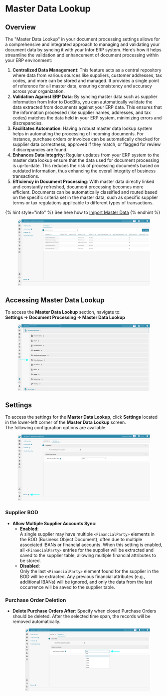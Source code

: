 # Master Data Lookup

## Overview

The "Master Data Lookup" in your document processing settings allows for a comprehensive and integrated approach to managing and validating your document data by syncing it with your Infor ERP system. Here’s how it helps streamline the validation and enhancement of document processing within your ERP environment:

1. **Centralized Data Management**: This feature acts as a central repository where data from various sources like suppliers, customer addresses, tax codes, and more can be stored and managed. It provides a single point of reference for all master data, ensuring consistency and accuracy across your organization.
2. **Validation Against ERP Data**: By syncing master data such as supplier information from Infor to DocBits, you can automatically validate the data extracted from documents against your ERP data. This ensures that the information processed (like supplier names, addresses, and tax codes) matches the data held in your ERP system, minimizing errors and discrepancies.
3. **Facilitates Automation**: Having a robust master data lookup system helps in automating the processing of incoming documents. For instance, purchase orders or invoices can be automatically checked for supplier data correctness, approved if they match, or flagged for review if discrepancies are found.
4. **Enhances Data Integrity**: Regular updates from your ERP system to the master data lookup ensure that the data used for document processing is up-to-date. This reduces the risk of processing documents based on outdated information, thus enhancing the overall integrity of business transactions.
5. **Efficiency in Document Processing**: With master data directly linked and constantly refreshed, document processing becomes more efficient. Documents can be automatically classified and routed based on the specific criteria set in the master data, such as specific supplier terms or tax regulations applicable to different types of transactions.

{% hint style="info" %}
See here how to [Import Master Data](../../../infor-integration-and-configuration/importing-customer-master-data/)
{% endhint %}

<figure><img src="../../../.gitbook/assets/master_data_lookup_1.png" alt=""><figcaption></figcaption></figure>

## **Accessing Master Data Lookup**

To access the **Master Data Lookup** section, navigate to:\
**Settings → Document Processing → Master Data Lookup**

<figure><img src="../../../.gitbook/assets/settings_mater_data_lookup.png" alt=""><figcaption></figcaption></figure>

## **Settings**

To access the settings for the **Master Data Lookup**, click **Settings** located in the lower-left corner of the **Master Data Lookup** screen.\
The following configuration options are available:

<figure><img src="../../../.gitbook/assets/master_data_lookup_2.png" alt=""><figcaption></figcaption></figure>

### **Supplier BOD**

* **Allow Multiple Supplier Accounts Sync**:
  * **Enabled**:\
    A single supplier may have multiple `<FinancialParty>` elements in the BOD (Business Object Document), often due to multiple associated IBANs or financial accounts. When this setting is enabled, all `<FinancialParty>` entries for the supplier will be extracted and saved to the supplier table, allowing multiple financial attributes to be stored.
  * **Disabled**:\
    Only the last `<FinancialParty>` element found for the supplier in the BOD will be extracted. Any previous financial attributes (e.g., additional IBANs) will be ignored, and only the data from the last occurrence will be saved to the supplier table.

### **Purchase Order Deletion**

*   **Delete Purchase Orders After**: Specify when closed Purchase Orders should be deleted. After the selected time span, the records will be removed automatically.

    <figure><img src="../../../.gitbook/assets/master_data_lookup_3.png" alt=""><figcaption></figcaption></figure>
